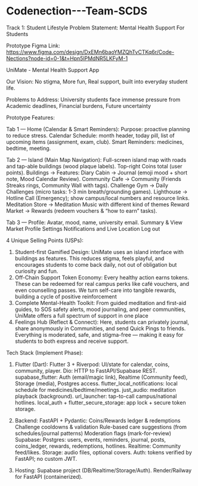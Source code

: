 # Codenection---Team-SCDS
Track 1: Student Lifestyle 
Problem Statement: Mental Health Support For Students

Prototype Figma Link:
https://www.figma.com/design/DxEMn6baoYMZQhTvCTKq6r/Code-Nections?node-id=0-1&t=Hpn5lPMdNR5LKFyM-1

UniMate - Mental Health Support App

Our Vision: 
No stigma, More fun, Real support, built into everyday student life.

Problems to Address:
University students face immense pressure from Academic deadlines, Financial burdens, Future uncertainty

Prototype Features:

Tab 1 — Home (Calendar & Smart Reminders):
Purpose: proactive planning to reduce stress.
Calendar Schedule: month header, today pill, list of upcoming items (assignment, exam, club).
Smart Reminders: medicines, bedtime, meeting.

Tab 2 — Island (Main Map Navigation):
Full-screen island map with roads and tap-able buildings (wood plaque labels). Top-right Coins total (user points). Buildings → Features:
Diary Cabin → Journal (emoji mood + short note, Mood Calendar Review).
Community Cafe → Community (Friends Streaks rings, Community Wall with tags).
Challenge Gym → Daily Challenges (micro tasks: 1-3 min breath/grounding games).
Lighthouse → Hotline Call (Emergency); show campus/local numbers and resource links.
Meditation Store → Meditation Music with different kind of themes
Reward Market → Rewards (redeem vouchers & “how to earn” tasks). 

Tab 3 — Profile:
Avatar, mood, name, university email.
Summary & View Market
Profile Settings
Notifications and Live Location 
Log out

4 Unique Selling Points (USPs):
1. Student-first Gamified Design:
UniMate uses an island interface with buildings as features. This reduces stigma, feels playful, and encourages students to come back daily, not out of obligation but curiosity and fun.
2. Off-Chain Support Token Economy:
Every healthy action earns tokens. These can be redeemed for real campus perks like café vouchers, and even counselling passes. We turn self-care into tangible rewards, building a cycle of positive reinforcement
3. Complete Mental-Health Toolkit:
From guided meditation and first-aid guides, to SOS safety alerts, mood journaling, and peer communities, UniMate offers a full spectrum of support in one place
4. Feelings Hub (Reflect & Connect):
Here, students can privately journal, share anonymously in Communities, and send Quick Pings to friends. Everything is moderated, safe, and stigma-free — making it easy for students to both express and receive support.

Tech Stack (Implement Phase):

1. Flutter (Dart):
Flutter 3 + Riverpod: UI/state for calendar, coins, community, player.
Dio: HTTP to FastAPI/Supabase REST.
supabase_flutter: Auth (email/magic link), Realtime (Community feed), Storage (media), Postgres access.
flutter_local_notifications: local schedule for medicines/bedtime/meetings.
just_audio: meditation playback (background).
url_launcher: tap-to-call campus/national hotlines.
local_auth + flutter_secure_storage: app lock + secure token storage.

3. Backend:
FastAPI + Pydantic:
Coins/Rewards ledger & redemptions
Challenge cooldowns & validation
Rule-based care suggestions (from schedules/journal patterns)
Moderation flags (mark-for-review)
Supabase:
Postgres: users, events, reminders, journal, posts, coins_ledger, rewards, redemptions, hotlines.
Realtime: Community feed/likes.
Storage: audio files, optional covers.
Auth: tokens verified by FastAPI; no custom JWT.

5. Hosting:
Supabase project (DB/Realtime/Storage/Auth).
Render/Railway for FastAPI (containerized).
